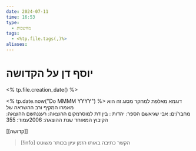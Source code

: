 ```yaml
---
date: 2024-07-11
time: 16:53
type:
  - מחשבות
tags:
  - <%tp.file.tags(,)%>
aliases:
---
```


# יוסף דן על הקדושה

<% tp.file.creation_date() %> 

<% tp.date.now("Do MMMM YYYY") %>
דוגמא מאלפת למחקר מסוג זה הוא מאמרו המקיף ורב ההשראה של  
מחבר/ים: אבי שגיאשם הספר: יהדות : בין דת למוסרמקום ההוצאה: רעננהשם ההוצאה: הקיבוץ המאוחד שנת ההוצאה: 2006עמוד: 355

[[קדושה]]



> [!info] 
> הקשר כתיבה 
> באותו הזמן
> עיון בכותר משוטט
